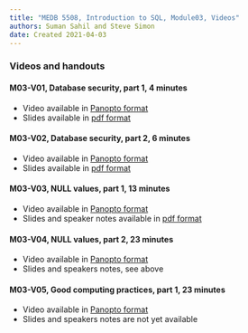 ```yaml
---
title: "MEDB 5508, Introduction to SQL, Module03, Videos"
authors: Suman Sahil and Steve Simon
date: Created 2021-04-03
---
```


### Videos and handouts

#### M03-V01, Database security, part 1, 4 minutes

+ Video available in [Panopto format][m03v01]
+ Slides available in [pdf format][git1]

#### M03-V02, Database security, part 2, 6 minutes

+ Video available in [Panopto format][m03v02]
+ Slides available in [pdf format][git2]

#### M03-V03, NULL values, part 1, 13 minutes

+ Video available in [Panopto format][m03v03]
+ Slides and speaker notes available in [pdf format][git3]

#### M03-V04, NULL values, part 2, 23 minutes

+ Video available in [Panopto format][m03v04]
+ Slides and speakers notes, see above

#### M03-V05, Good computing practices, part 1, 23 minutes

+ Video available in [Panopto format][m03v06]
+ Slides and speakers notes are not yet available

[git1]: https://github.com/pmean/introduction-to-sql/blob/master/results/m03-v01-database-security-part1.pdf
[git2]: https://github.com/pmean/introduction-to-sql/blob/master/results/m03-v02-database-security-part2.pdf
[git3]: https://github.com/pmean/introduction-to-sql/blob/master/results/m03-v03-null-values.pdf

[m03v01]: https://umkc.hosted.panopto.com/Panopto/Pages/Viewer.aspx?id=3b67cd81-9586-4ef0-9f73-aab0016061d2
[m03v02]: https://umkc.hosted.panopto.com/Panopto/Pages/Viewer.aspx?id=dd9d47e9-77e5-419b-bbcd-aab00161a518
[m03v03]: https://umkc.hosted.panopto.com/Panopto/Pages/Viewer.aspx?id=873a9bdc-1bad-47c7-8e1b-aac4013aa333
[m03v04]: https://umkc.hosted.panopto.com/Panopto/Pages/Viewer.aspx?id=0d481f87-e7c2-49c2-a933-aac4013e693f
[m03v05]: https://umkc.hosted.panopto.com/Panopto/Pages/Viewer.aspx?id=180e269c-32a1-42e6-bd1f-ab19014ba38a
[m03v06]: https://umkc.hosted.panopto.com/Panopto/Pages/Viewer.aspx?id=55cf0d09-3647-4135-8354-ab1901530b60
